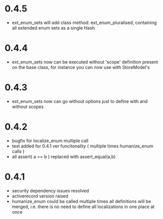 # 0.4.5
* ext_enum_sets will add class method: ext_enum_pluralised, containing all extended enum sets as a single Hash

# 0.4.4
* ext_enum_sets now can be executed without 'scope' definition present on the base class, 
for instance you can now use with StoreModel's 

# 0.4.3
* ext_enum_sets now can go without options just to define with and without scopes

# 0.4.2
* bugfix for localize_enum multiple call
* test added for 0.4.1 ver funcitonality ( multiple times humanize_enum calls ) 
* all assert( a == b ) replaced with assert_equal(a,b)

# 0.4.1
* security dependency issues resolved
* activerecord version raised 
* humanize_enum could be called multiple times all definitions will be merged, i.e. there is no need to define all localizations in one place at once 